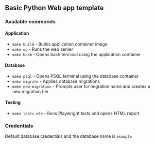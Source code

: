 ## Basic Python Web app template


### Available commands
#### Application
- `make build` - Builds application container image
- `make up` - Runs the web server
- `make bash` - Opens bash terminal using the application container

#### Database
- `make psql` - Opens PSQL terminal using the database container
- `make migrate` - Applies database migrations
- `make new-migration` - Prompts user for migration name and creates a new migration file

#### Testing
- `make tests-e2e` - Runs Playwright tests and opens HTML report

### Credentials
Default database credentials and the database name is `example`
